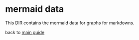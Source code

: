 # mermaid data
This DIR contains the mermaid data for graphs for markdowns.

back to [main guide](../../README.md)
